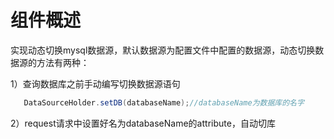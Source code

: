 <h1>组件概述</h1>  
实现动态切换mysql数据源，默认数据源为配置文件中配置的数据源，动态切换数据源的方法有两种：<br>

1）查询数据库之前手动编写切换数据源语句
```java
   DataSourceHolder.setDB(databaseName);//databaseName为数据库的名字
```
2）request请求中设置好名为databaseName的attribute，自动切库